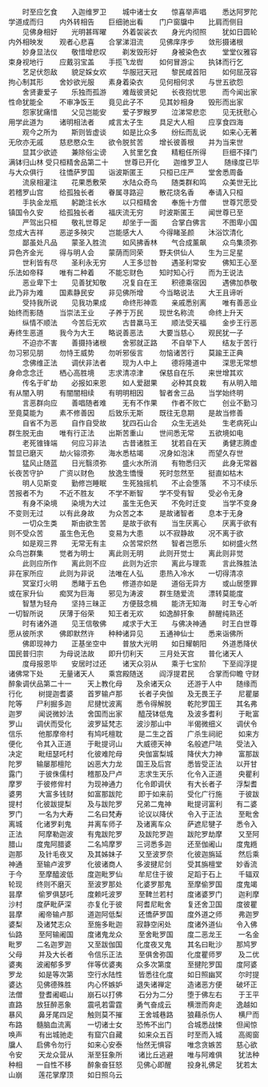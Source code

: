 <!-- { "loadSidebar": true } -->
　　时至应乞食　　入迦维罗卫
　　城中诸士女　　惊喜举声唱
　　悉达阿罗陀　　学道成而归
　　内外转相告　　巨细驰出看
　　门户窗牖中　　比肩而侧目
　　见佛身相好　　光明甚晖曜
　　外着袈裟衣　　身光内彻照
　　犹如日圆轮　　内外相映发
　　观者心悲喜　　合掌涕泪流
　　见佛庠序步　　敛形摄诸根
　　妙身显法仪　　敬惜增悲叹
　　剃发毁形好　　身被染色衣
　　堂堂仪雅容　　束身视地行
　　应戴羽宝盖　　手揽飞龙辔
　　如何冒游尘　　执钵而行乞
　　艺足伏怨敌　　貌足婇女欢
　　华服冠天冠　　黎民咸首阳
　　如何屈茂容　　拘心制其形
　　舍妙欲光服　　素身着染衣
　　见何相何求　　与世五欲怨
　　舍贤妻爱子　　乐独而孤游
　　难哉彼贤妃　　长夜抱忧思
　　而今闻出家　　性命犹能全
　　不审净饭王　　竟见此子不
　　见其妙相身　　毁形而出家
　　怨家犹痛惜　　父见岂能安
　　爱子罗睺罗　　泣涕常悲恋
　　见无抚慰心　　用学此道为
　　诸明相法者　　咸言太子生
　　具足大人相　　应享食四海
　　观今之所为　　斯则皆虚谈
　　如是比众多　　纷纭而乱说
　　如来心无著　　无欣亦无戚
　　慈悲愍众生　　欲令脱贫苦
　　增长彼善根　　并为当来世
　　显其少欲迹　　兼除俗尘谤
　　入贫里乞食　　精粗任所得
　　巨细不择门　　满钵归山林
受只桓精舍品第二十
　　世尊已开化　　迦维罗卫人
　　随缘度已毕　　与大众俱行
　　往憍萨罗国　　诣波斯匿王
　　只桓已庄严　　堂舍悉周备
　　流泉相灌注　　花果悉敷荣
　　水陆众奇鸟　　随类群和鸣
　　众美世无比　　若稽罗山宫
　　给孤独长者　　眷属寻路迎
　　散花烧名香　　奉请入只桓
　　手执金龙瓶　　躬跪注长水
　　以只桓精舍　　奉施十方僧
　　世尊咒愿受　　镇国令久安
　　给孤独长者　　福庆流无穷
　　时波斯匿王　　闻世尊已至
　　严驾出只桓　　敬礼世尊足
　　却坐于一面　　合掌白佛言
　　不图卑小国　　忽成大吉祥
　　恶逆多殃灾　　岂能感大人
　　今得睹圣颜　　沐浴饮清化
　　鄙虽处凡品　　蒙圣入胜流
　　如风拂香林　　气合成薰飙
　　众鸟集须弥　　异色齐金光
　　得与明人会　　蒙荫而同荣
　　野夫供仙人　　生为三足星
　　世利皆有尽　　圣利永无穷
　　人王多愆咎　　遇圣利常安
　　佛知王心至　　乐法如帝释
　　唯有二种着　　不能忘财色
　　知时知心行　　而为王说法
　　恶业卑下士　　见善犹知敬
　　况复自在王　　积德乘宿因
　　遇佛加恭敬　　此乃非为难
　　国素静民安　　非见佛所增
　　今当略说法　　大王且谛听
　　受持我所说　　见我功果成
　　命终形神乖　　亲戚悉别离
　　唯有善恶业　　始终而影随
　　当崇法王业　　子养于万民
　　现世名称流　　命终上升天
　　纵情不顺法　　今苦后无欢
　　古昔羸马王　　顺法受天福
　　金步王行恶　　寿终生恶道
　　我今为大王　　略说善恶法
　　大要当慈心　　观民犹一子
　　不迫亦不害　　善摄持诸根
　　舍邪就正路　　不自举下人
　　结友于苦行　　勿习邪见朋
　　勿恃王威势　　勿听邪佞言
　　勿恼诸苦行　　莫踰王正典
　　念佛维正法　　调伏非法者
　　现为人中上　　德将隆道中
　　深思无常想　　身命念念迁
　　栖心高胜境　　志求清凉津
　　保慈自在乐　　来世增其欢
　　传名于旷劫　　必报如来恩
　　如人爱甜果　　必种其良栽
　　有从明入暗　　有从闇入明
　　有闇闇相续　　有明明相因
　　智者舍三品　　当学始终明
　　言恶群向应　　善唱随者难
　　无有不作果　　作者不败亡
　　创业不勤习　　至竟莫能为
　　素不修善因　　后致乐无斯
　　既往无息期　　是故当修善
　　自省不为恶　　自作自受故
　　犹四石山合　　众生无逃处
　　生老病死山　　群生脱无由
　　唯有行正法　　出斯苦重山
　　世间悉无常　　五欲境如电
　　老死锥锋端　　何应习非法
　　古昔诸胜王　　犹若自在天
　　勇健志腾虚　　暂显已磨灭
　　劫火镕须弥　　海水悉枯竭
　　况身如泡沫　　而望久存世
　　猛风止随蓝　　日光翳须弥
　　盛火水所消　　有物悉归灭
　　此身无常器　　长夜苦守护
　　广资以财色　　放逸生憍慢
　　死时忽然至　　挺直如枯木
　　明人见斯变　　勤修岂睡眠
　　生死独摇机　　不止会堕落
　　不习不续乐　　苦报者不为
　　不近不胜友　　不学不断智
　　学不受有智　　受必令无身
　　有身不染境　　染境为大过
　　虽生无色天　　不免时迁变
　　当学不变身　　不变则无过
　　以有此身故　　为众苦之本
　　是故诸智者　　息本于无身
　　一切众生类　　斯由欲生苦
　　是故于欲有　　当生厌离心
　　厌离于欲有　　则不受众苦
　　虽生色无色　　变易为大患
　　以不寂静故　　况不离于欲
　　如是观三界　　无常无有主
　　众苦常炽然　　智者岂愿乐
　　如树盛火然　　众鸟岂群集
　　觉者为明士　　离此则无明
　　此则开觉士　　离此则非觉
　　此则应所作　　离此则不应
　　此则为近宗　　离此与理乖
　　言此殊胜法　　非在家所应
　　此则为非说　　法唯在人弘
　　患热入冷水　　一切得清凉
　　冥室灯火明　　悉睹于五色
　　修道亦如是　　道俗无异方
　　或山居堕罪　　或在家升仙
　　痴冥为巨海　　邪见为涛波
　　群生随爱流　　漂转莫能度
　　智慧为轻舟　　坚持三昧正
　　方便鼓念楫　　能济无知海
　　时王专心听　　一切智所说
　　厌薄于俗荣　　知王者无欢
　　如逸醉犴象　　醉醒纯熟还
　　时有诸外道　　见王信敬佛
　　咸求于大王　　与佛决神通
　　时王白世尊　　愿从彼所求
　　佛即默然许　　种种诸异见
　　五通神仙士　　悉来诣佛所
　　佛即现神力　　正基坐空中
　　普放大光明　　如日耀朝阳
　　外道悉降伏　　国民普归宗
　　为母说法故　　即升忉利天
　　三月处天宫　　普化诸天人
　　度母报恩毕　　安居时过还
　　诸天众羽从　　乘于七宝阶
　　下至阎浮提　　诸佛常下处
　　无量诸天人　　乘宫殿随送
　　阎浮提君民　　合掌而仰瞻
守财醉象调伏品第二十一
　　天上教化母　　及余诸天众
　　还游于人中　　随缘而行化
　　树提迦耆婆　　首罗输卢那
　　长者子央伽　　及无畏王子
　　尼瞿屡陀等　　尸利掘多迦
　　尼揵忧波离　　悉令得解脱
　　乾陀罗国王　　其名弗迦罗
　　闻说微妙法　　舍国而出家
　　醯茂钵低鬼　　及波多耆利
　　于毗富罗山　　调伏而受化
　　波罗延梵志　　波沙那山中
　　半偈微细义　　调伏令信乐
　　他那摩帝村　　有鸠吒檀耽
　　是二生之首　　广杀生祠祀
　　如来方便化　　令其入正道
　　于毗提诃山　　大威德天神
　　名般遮尸呿　　受法入决定
　　毗纽瑟吒村　　化彼难陀母
　　央伽富梨城　　降伏大力神
　　富那跋陀罗　　输屡那檀陀
　　凶恶大力龙　　国王及后宫
　　悉皆受正法　　以开甘露门
　　于彼侏儒村　　稽那及尸卢
　　志求生天乐　　化令入正道
　　央瞿利摩罗　　于彼修侔村
　　为现神通力　　化令即调伏
　　有大长者子　　浮梨耆婆男
　　大富多钱财　　如富那跋陀
　　即于如来前　　受化广行施
　　于彼跋提村　　化彼跋提梨
　　及与跋陀罗　　兄弟二鬼神
　　毗提诃富利　　有二婆罗门
　　一名为大寿　　二名曰梵寿
　　论议以降伏　　令入于正法
　　至毗舍离城　　化诸罗刹鬼
　　并离车师子　　及诸离车众
　　萨遮尼犍子　　悉令入正法
　　阿摩勒迦波　　有鬼跋陀罗
　　及跋陀罗迦　　跋陀罗劫摩
　　又至阿腊山　　度鬼阿腊婆
　　二名鸠摩罗　　三诃悉多迦
　　还至伽阇山　　度鬼緪迦那
　　及针毛夜叉　　及其姊妹子
　　又至波罗奈　　化彼迦旃延
　　然后乘神通　　至输卢波罗
　　化彼诸商人　　多波揵尼剑
　　受其旃檀堂　　妙香流于今
　　至摩醯波低　　度迦毗罗仙
　　牟尼住于彼　　足蹈于石上
　　千辐双轮现　　终则不磨灭
　　至波罗那处　　化婆罗那鬼
　　至摩偷罗国　　度鬼竭昙摩
　　偷罗俱瑟吒　　度赖吒波罗
　　至鞞兰若村　　度诸婆罗门
　　迦利摩沙村　　度萨毗萨深
　　亦复化于彼　　阿耆尼毗舍
　　复还舍卫国　　度彼瞿昙摩
　　阇帝输卢那　　道迦阿低梨
　　还憍萨罗国　　度外道之师
　　弗迦罗婆梨　　及诸梵志众
　　至施多毗迦　　寂静空闲处
　　度诸外道仙　　令入佛仙路
　　至阿输阇国　　度诸鬼龙众
　　至舍毗罗国　　度二恶龙王
　　一名金毗罗　　二名迦罗迦
　　又至跋伽国　　化度夜叉鬼
　　其名曰毗沙　　那鸠罗父母
　　并及大长者　　令信乐正法
　　至俱舍弥国　　化度瞿师罗
　　及二优婆夷　　波阇郁多罗
　　伴等优婆夷　　众多次第度
　　至揵陀罗国　　度阿婆罗龙
　　如是等次第　　空行水陆性
　　皆悉往化度　　如日照幽冥
　　尔时提婆达　　见佛德殊胜
　　内心怀嫉妒　　退失诸禅定
　　造诸恶方便　　破坏正法僧
　　登耆阇崛山　　崩石以打佛
　　石分为二分　　堕于佛左右
　　于王平直路　　放狂醉恶象
　　震吼若雷霆　　勇气奋成云
　　横泄而奔走　　逸越如暴风
　　鼻牙尾四足　　触则莫不摧
　　王舍城巷路　　狼藉杀伤人
　　横尸而布路　　髓脑血流离
　　一切诸士女　　恐怖不出门
　　合城悉战悚　　但闻惊唤声
　　有出城驰走　　有窟穴自藏
　　如来众五百　　时至而入城
　　高阁窗牖人　　启佛令勿行
　　如来心安泰　　怡然无惧容
　　唯念贪嫉苦　　慈心欲令安
　　天龙众营从　　渐至狂象所
　　诸比丘逃避　　唯与阿难俱
　　犹法种种相　　一自性不移
　　醉象奋狂怒　　见佛心即醒
　　投身礼佛足　　犹若太山崩
　　莲花掌摩顶　　如日照乌云
